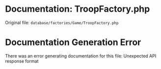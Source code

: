 # Documentation: TroopFactory.php

Original file: `database/factories/Game/TroopFactory.php`

# Documentation Generation Error

There was an error generating documentation for this file: Unexpected API response format